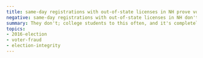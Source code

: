 ```yaml
---
title: same-day registrations with out-of-state licenses in NH prove voter fraud
negative: same-day registrations with out-of-state licenses in NH don't prove voter fraud
summary: They don't; college students to this often, and it's completely legal.
topics:
- 2016-election
- voter-fraud
- election-integrity
---
```

